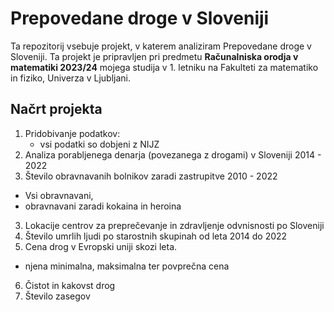 
# Prepovedane droge v Sloveniji

Ta repozitorij vsebuje projekt, v katerem analiziram Prepovedane droge v Sloveniji. Ta projekt je pripravljen pri predmetu **Računalniska orodja v matematiki 2023/24** mojega studija v 1. letniku na Fakulteti za matematiko in fiziko, Univerza v Ljubljani.


## Načrt projekta
1. Pridobivanje podatkov:
   * vsi podatki so dobjeni z NIJZ
2. Analiza porabljenega denarja (povezanega z drogami) v Sloveniji 2014 - 2022
3. Število obravnavanih bolnikov zaradi zastrupitve 2010 - 2022
  * Vsi obravnavani,
  * obravnavani zaradi kokaina in heroina
3. Lokacije centrov za preprečevanje in zdravljenje odvnisnosti po Sloveniji
4. Število umrlih ljudi po starostnih skupinah od leta 2014 do 2022
5. Cena drog v Evropski uniji skozi leta.
* njena minimalna, maksimalna ter povprečna cena
6. Čistot in kakovst drog
7. Število zasegov
